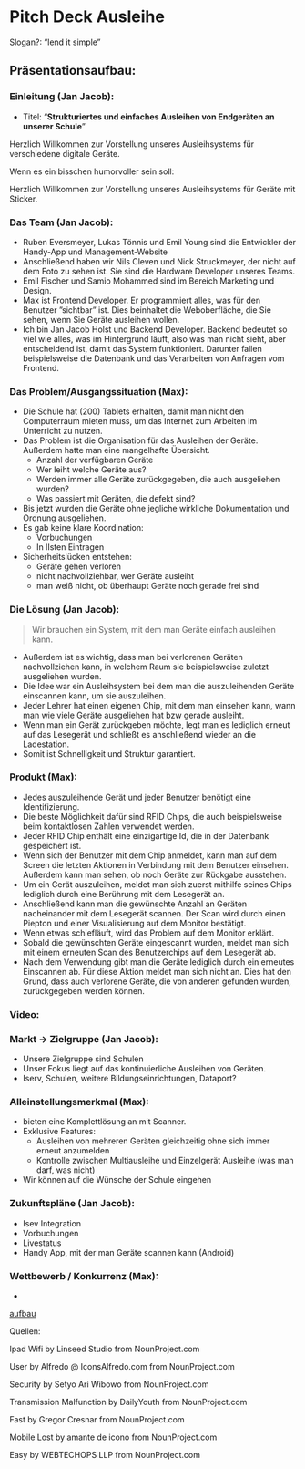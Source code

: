 # Pitch Deck Ausleihe

Slogan?: “lend it simple”

## Präsentationsaufbau:

### Einleitung (Jan Jacob):

- Titel: “**Strukturiertes und einfaches Ausleihen von Endgeräten an unserer Schule**”

Herzlich Willkommen zur Vorstellung unseres Ausleihsystems für verschiedene digitale Geräte.

Wenn es ein bisschen humorvoller sein soll:

Herzlich Willkommen zur Vorstellung unseres Ausleihsystems für Geräte mit Sticker.

### Das Team (Jan Jacob):

- Ruben Eversmeyer, Lukas Tönnis und Emil Young sind die Entwickler der Handy-App und Management-Website
- Anschließend haben wir Nils Cleven und Nick Struckmeyer, der nicht auf dem Foto zu sehen ist. Sie sind die Hardware Developer unseres Teams.
- Emil Fischer und Samio Mohammed sind im Bereich Marketing und Design.
- Max ist Frontend Developer. Er programmiert alles, was für den Benutzer ”sichtbar” ist. Dies beinhaltet die Weboberfläche, die Sie sehen, wenn Sie Geräte ausleihen wollen.
- Ich bin Jan Jacob Holst und Backend Developer. Backend bedeutet so viel wie alles, was im Hintergrund läuft, also was man nicht sieht, aber entscheidend ist, damit das System funktioniert. Darunter fallen beispielsweise die Datenbank und das Verarbeiten von Anfragen vom Frontend.

### Das Problem/Ausgangssituation (Max):

- Die Schule hat (200) Tablets erhalten, damit man nicht den Computerraum mieten muss, um das Internet zum Arbeiten im Unterricht zu nutzen.
- Das Problem ist die Organisation für das Ausleihen der Geräte. Außerdem hatte man eine mangelhafte Übersicht.
    - Anzahl der verfügbaren Geräte
    - Wer leiht welche Geräte aus?
    - Werden immer alle Geräte zurückgegeben, die auch ausgeliehen wurden?
    - Was passiert mit Geräten, die defekt sind?
- Bis jetzt wurden die Geräte ohne jegliche wirkliche Dokumentation und Ordnung ausgeliehen.
- Es gab keine klare Koordination:
    - Vorbuchungen
    - In lIsten Eintragen
- Sicherheitslücken entstehen:
    - Geräte gehen verloren
    - nicht nachvollziehbar, wer Geräte ausleiht
    - man weiß nicht, ob überhaupt Geräte noch gerade frei sind

### Die Lösung (Jan Jacob):

> Wir brauchen ein System, mit dem man Geräte einfach ausleihen kann.
> 
- Außerdem ist es wichtig, dass man bei verlorenen Geräten nachvollziehen kann, in welchem Raum sie beispielsweise zuletzt ausgeliehen wurden.
- Die Idee war ein Ausleihsystem bei dem man die auszuleihenden Geräte einscannen kann, um sie auszuleihen.
- Jeder Lehrer hat einen eigenen Chip, mit dem man einsehen kann, wann man wie viele Geräte ausgeliehen hat bzw gerade ausleiht.
- Wenn man ein Gerät zurückgeben möchte, legt man es lediglich erneut auf das Lesegerät und schließt es anschließend wieder an die Ladestation.
- Somit ist Schnelligkeit und Struktur garantiert.

### Produkt (Max):

- Jedes auszuleihende Gerät und jeder Benutzer benötigt eine Identifizierung.
- Die beste Möglichkeit dafür sind RFID Chips, die auch beispielsweise beim kontaktlosen Zahlen verwendet werden.
- Jeder RFID Chip enthält eine einzigartige Id, die in der Datenbank gespeichert ist.
- Wenn sich der Benutzer mit dem Chip anmeldet, kann man auf dem Screen die letzten Aktionen in Verbindung mit dem Benutzer einsehen. Außerdem kann man sehen, ob noch Geräte zur Rückgabe ausstehen.
- Um ein Gerät auszuleihen, meldet man sich zuerst mithilfe seines Chips lediglich durch eine Berührung mit dem Lesegerät an.
- Anschließend kann man die gewünschte Anzahl an Geräten nacheinander mit dem Lesegerät scannen. Der Scan wird durch einen Piepton und einer Visualisierung auf dem Monitor bestätigt.
- Wenn etwas schiefläuft, wird das Problem auf dem Monitor erklärt.
- Sobald die gewünschten Geräte eingescannt wurden, meldet man sich mit einem erneuten Scan des Benutzerchips auf dem Lesegerät ab.
- Nach dem Verwendung gibt man die Geräte lediglich durch ein erneutes Einscannen ab. Für diese Aktion meldet man sich nicht an. Dies hat den Grund, dass auch verlorene Geräte, die von anderen gefunden wurden, zurückgegeben werden können.

### Video:

### Markt → Zielgruppe (Jan Jacob):

- Unsere Zielgruppe sind Schulen
- Unser Fokus liegt auf das kontinuierliche Ausleihen von Geräten.
- Iserv, Schulen, weitere Bildungseinrichtungen, Dataport?

### Alleinstellungsmerkmal (Max):

- bieten eine Komplettlösung an mit Scanner.
- Exklusive Features:
    - Ausleihen von mehreren Geräten gleichzeitig ohne sich immer erneut anzumelden
    - Kontrolle zwischen Multiausleihe und Einzelgerät Ausleihe (was man darf, was nicht)
- Wir können auf die Wünsche der Schule eingehen

### Zukunftspläne (Jan Jacob):

- Isev Integration
- Vorbuchungen
- Livestatus
- Handy App, mit der man Geräte scannen kann (Android)

### Wettbewerb / Konkurrenz (Max):

- 

[aufbau](https://www.gruender.de/gruendung/pitch-deck/#:~:text=Unternehmen%20relevant%20ist.-,Was%20geh%C3%B6rt%20ins%20Pitch%20Deck%3F,die%20Marktanalyse%20sowie%20der%20Finanzplan.)

Quellen:

Ipad Wifi by Linseed Studio from NounProject.com

User by Alfredo @ IconsAlfredo.com from NounProject.com

Security by Setyo Ari Wibowo from NounProject.com

Transmission Malfunction by DailyYouth from NounProject.com

Fast by Gregor Cresnar from NounProject.com

Mobile Lost by amante de icono from NounProject.com

Easy by WEBTECHOPS LLP from NounProject.com